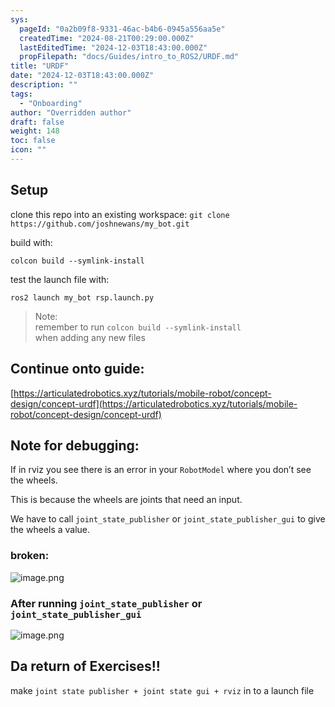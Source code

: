 ```yaml
---
sys:
  pageId: "0a2b09f8-9331-46ac-b4b6-0945a556aa5e"
  createdTime: "2024-08-21T00:29:00.000Z"
  lastEditedTime: "2024-12-03T18:43:00.000Z"
  propFilepath: "docs/Guides/intro_to_ROS2/URDF.md"
title: "URDF"
date: "2024-12-03T18:43:00.000Z"
description: ""
tags:
  - "Onboarding"
author: "Overridden author"
draft: false
weight: 148
toc: false
icon: ""
---
```


## Setup

clone this repo into an existing workspace:
`git clone https://github.com/joshnewans/my_bot.git`

build with:

`colcon build --symlink-install`

test the launch file with:

`ros2 launch my_bot rsp.launch.py`

> Note:  
> remember to run `colcon build --symlink-install`  
> when adding any new files

## Continue onto guide:

[https://articulatedrobotics.xyz/tutorials/mobile-robot/concept-design/concept-urdf](https://articulatedrobotics.xyz/tutorials/mobile-robot/concept-design/concept-urdf)

## Note for debugging:

If in rviz you see there is an error in your `RobotModel` where you don’t see the wheels.

This is because the wheels are joints that need an input. 

We have to call `joint_state_publisher` or `joint_state_publisher_gui` to give the wheels a value.

### broken:

![image.png](https://prod-files-secure.s3.us-west-2.amazonaws.com/d518164a-d88e-44d1-a4ee-3adb3bd8bce0/96a1d089-1f17-4dbf-8563-f2aef56a4d37/image.png?X-Amz-Algorithm=AWS4-HMAC-SHA256&X-Amz-Content-Sha256=UNSIGNED-PAYLOAD&X-Amz-Credential=ASIAZI2LB466XV7G2MZ4%2F20250305%2Fus-west-2%2Fs3%2Faws4_request&X-Amz-Date=20250305T140812Z&X-Amz-Expires=3600&X-Amz-Security-Token=IQoJb3JpZ2luX2VjEM3%2F%2F%2F%2F%2F%2F%2F%2F%2F%2FwEaCXVzLXdlc3QtMiJIMEYCIQD4hsdilepjHdgD2BfAA%2FrjH2b2W0UXB%2F6pOow5uoWeHAIhAPWTqomhX5kOhZEKbkDaYP2LFHWlUGGj2i5GNlJOu7znKv8DCBYQABoMNjM3NDIzMTgzODA1IgznYBrLxunOHBvI2uMq3AM%2B%2Brbo%2FP2dYuf5LkZ4tw9dTx4wTVs7zWC2T%2BxOih4Eo5QrTSm9PDTS5LfbGjOTB4ADCELRcqWgJlNkNTglDlqijiROF6YVU%2Fy9wvzG0evO9ISAFzGBRhGktsYm1CeKlfslAqYW79ncAKSgqR%2F%2BbAej65eIpFvh%2FCWA5spFgUPnH8Vu6BKF0GZy%2B2MLKGWZfgRnjvCfL07ecoEw7OJcuGpAOgHlGLmmtBE2VcBoykOeheZ1U%2BKiXTKmYCBhUrsFsjVZU1eu2CwN5cD7QqVqVBp3ZiV2WGlx3qKFXk1QJD7Xl%2BjZV0hVcU7Xz%2F6nqOLKpQnM3ihms6uj9xY%2Fwm5tEFb451zQHcjs3iF8xja4Q8NqdcEhEn%2BbvpWfetygS4A2kYQ8H5A%2BNDXb1Gs3v%2BNiBD1Pj9duZ4L4tgVN1nalQ5wE2IDjk5CdsUCMSxDgE34VNr%2FHau4KQNIqDd1wQYUWRyeAVJK8WI8DvoIfDxx5baGY2GXNfaUWUFb2GiY38Ifh0IFY865V2w%2Fb399igLkog1i1kFwaCe%2FitJHqRh%2FqG%2F3DEUmnE4pvQ59nfv9PkyOwX4Nw6AQB0N5Vd62XAa%2Fp4P6JodyP%2FBrq5WP91Z%2FPNN50H0jLKNKk9NwpqRgETTCvlqG%2BBjqkAffavAhAfqHN6G4rVThBoAKgbJoZLXNgDCxlgYY75TqE5JKlsN%2BJfn%2B2dx%2BgzkRvg3YqtKXjLdq4kIzJVpcfVxNTYcVLlCqWuK1RwZBgYm5rQqskuANf4MsVeOZP%2BlFDzEX91ljj0PesaPa%2F2qwp8CQVDTEzQYjkp%2B%2B9xy8k1dbL09Tg7alpZWHkbN5n6C0A4zrktn4uaHUzmRhisJWI1lK%2FUZ0r&X-Amz-Signature=001083d78c5347d58bbd780901c0c0cfb7aef6465b5f07b8b6846c85c35c5813&X-Amz-SignedHeaders=host&x-id=GetObject)

### After running `joint_state_publisher` or `joint_state_publisher_gui`

![image.png](https://prod-files-secure.s3.us-west-2.amazonaws.com/d518164a-d88e-44d1-a4ee-3adb3bd8bce0/130c99c7-1b0b-4031-9953-844fc3950ff4/image.png?X-Amz-Algorithm=AWS4-HMAC-SHA256&X-Amz-Content-Sha256=UNSIGNED-PAYLOAD&X-Amz-Credential=ASIAZI2LB466XV7G2MZ4%2F20250305%2Fus-west-2%2Fs3%2Faws4_request&X-Amz-Date=20250305T140812Z&X-Amz-Expires=3600&X-Amz-Security-Token=IQoJb3JpZ2luX2VjEM3%2F%2F%2F%2F%2F%2F%2F%2F%2F%2FwEaCXVzLXdlc3QtMiJIMEYCIQD4hsdilepjHdgD2BfAA%2FrjH2b2W0UXB%2F6pOow5uoWeHAIhAPWTqomhX5kOhZEKbkDaYP2LFHWlUGGj2i5GNlJOu7znKv8DCBYQABoMNjM3NDIzMTgzODA1IgznYBrLxunOHBvI2uMq3AM%2B%2Brbo%2FP2dYuf5LkZ4tw9dTx4wTVs7zWC2T%2BxOih4Eo5QrTSm9PDTS5LfbGjOTB4ADCELRcqWgJlNkNTglDlqijiROF6YVU%2Fy9wvzG0evO9ISAFzGBRhGktsYm1CeKlfslAqYW79ncAKSgqR%2F%2BbAej65eIpFvh%2FCWA5spFgUPnH8Vu6BKF0GZy%2B2MLKGWZfgRnjvCfL07ecoEw7OJcuGpAOgHlGLmmtBE2VcBoykOeheZ1U%2BKiXTKmYCBhUrsFsjVZU1eu2CwN5cD7QqVqVBp3ZiV2WGlx3qKFXk1QJD7Xl%2BjZV0hVcU7Xz%2F6nqOLKpQnM3ihms6uj9xY%2Fwm5tEFb451zQHcjs3iF8xja4Q8NqdcEhEn%2BbvpWfetygS4A2kYQ8H5A%2BNDXb1Gs3v%2BNiBD1Pj9duZ4L4tgVN1nalQ5wE2IDjk5CdsUCMSxDgE34VNr%2FHau4KQNIqDd1wQYUWRyeAVJK8WI8DvoIfDxx5baGY2GXNfaUWUFb2GiY38Ifh0IFY865V2w%2Fb399igLkog1i1kFwaCe%2FitJHqRh%2FqG%2F3DEUmnE4pvQ59nfv9PkyOwX4Nw6AQB0N5Vd62XAa%2Fp4P6JodyP%2FBrq5WP91Z%2FPNN50H0jLKNKk9NwpqRgETTCvlqG%2BBjqkAffavAhAfqHN6G4rVThBoAKgbJoZLXNgDCxlgYY75TqE5JKlsN%2BJfn%2B2dx%2BgzkRvg3YqtKXjLdq4kIzJVpcfVxNTYcVLlCqWuK1RwZBgYm5rQqskuANf4MsVeOZP%2BlFDzEX91ljj0PesaPa%2F2qwp8CQVDTEzQYjkp%2B%2B9xy8k1dbL09Tg7alpZWHkbN5n6C0A4zrktn4uaHUzmRhisJWI1lK%2FUZ0r&X-Amz-Signature=2664fc75a95d2ced68cab9a48a9cfae1ba98aa535f3a7c86d3622f65ab6b2e08&X-Amz-SignedHeaders=host&x-id=GetObject)

## Da return of Exercises!!

make `joint state publisher + joint state gui + rviz` in to a launch file

